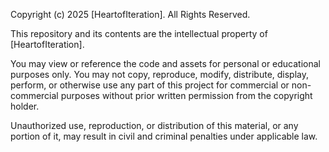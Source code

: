 Copyright (c) 2025 [HeartofIteration]. All Rights Reserved.

This repository and its contents are the intellectual property of [HeartofIteration].

You may view or reference the code and assets for personal or educational purposes only.
You may not copy, reproduce, modify, distribute, display, perform, or otherwise use any part
of this project for commercial or non-commercial purposes without prior written permission
from the copyright holder.

Unauthorized use, reproduction, or distribution of this material, or any portion of it,
may result in civil and criminal penalties under applicable law.
